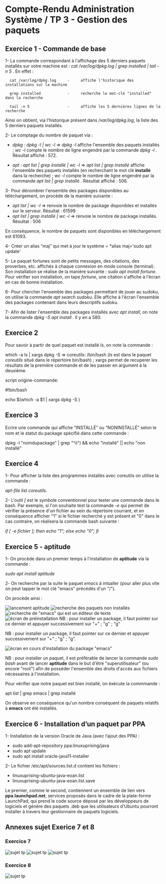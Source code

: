 # Compte-Rendu Administration Système / TP 3 - Gestion des paquets

## Exercice 1 - Commande de base

1- La commande correspondant à l'affichage des 5 derniers paquets installés sur votre machine est :
*cat /var/log/dpkg.log | grep installed | tail -n 5* . En effet :

      cat /var/log/dpkg.log     -     affiche l'historique des installations sur la machine
      
      grep installed            -     recherche le mot-clé "installed" dans la recherche 
      
      tail -n 5                 -     affiche les 5 dernières lignes de la recherche
      
Ainsi on obtient, via l'historique présent dans */var/log/dpkg.log*, la liste des 5 derniers paquets installés.

2- Le comptage du nombre de paquet via :

* *dpkg* : *dpkg -l | wc -l*  => *dpkg -l* affiche l'ensemble des paquets installés ; *wc -l* compte le nombre de ligne engendré par la commande *dpkg -l* . Résultat affiché : 572.

* *apt*  : *apt list | grep installé | wc -l* => *apt list | grep installé* affiche l'ensemble des paquets installés (en recherchant le mot clé **installé** dans la recherche) ; *wc -l* compte le nombre de ligne engendré par la commande *apt list | grep installé* . Résultat affiché : 506.

3- Pour dénombrer l'ensemble des packages disponibles au téléchargement, on procède de la manière suivante  :
* *apt list | wc -l* => renvoie le nombre de package disponibles et installés sur le serveur. Résultat : 61599
* *apt list | grep installé | wc -l* => renvoie le nombre de package installés. Résultat : 506

En conséquence, le nombre de paquets sont disponibles en téléchargement est 61093.

4- Créer un alias “maj” qui met à jour le système = *alias maj='sudo apt update'

5- Le paquet fortunes sont de petits messages, des citations, des proverbes, etc. affichés à chaque connexion en mode console (terminal). Son installation se réalise de la manière suivante : *sudo apt install fortune*. Pour vérifier son installation, on tape *fortune*, une citation s'affiche à l'écran en cas de bonne installation.

6- Pour chercher l'ensemble des packages permettant de jouer au sudoku, on utilise la commande *apt search sudoku*. Elle affiche à l'écran l'ensemble des packages contenant dans leurs descriptifs sudoku.

7- Afin de lister l'ensemble des packages installés avec *apt install*, on note la commande *dpkg -S apt install* . Il y en a 580.

## Exercice 2 

Pour savoir à partir de quel paquet est installé *ls*, on note la commande : 

which -a ls | xargs dpkg -S => coreutils: /bin/bash (*ls* est dans le paquet *coreutils* situé dans le répertoire bin/bash) ; xargs permet de recuperer les résultats de la première commande et de les passer en argument à la deuxième.

script origine-commande:

#!bin/bash 

echo $(which -a $1 | xargs dpkg -S )


## Exercice 3

Ecrire une commande qui aﬀiche “INSTALLÉ” ou “NONINSTALLÉ” selon le nom et le statut du package spécifié dans cette commande :

dpkg -l "nomdupackage" | grep "^ii") && echo "installé" || echo "non installé"

## Exercice 4

1- Pour afficher la liste des programmes installés avec coreutils on utilise la commande : 

*apt-file list coreutils*.

2- L'outil *\[* est le symbole conventionnel pour tester une commande dans le bash. Par exemple, si l'on souhaite test la commande *-e* qui permet de vérifier la présence d'un fichier au sein du répertoire courrant, et en conséquence afficher "1" si le fichier recherché y est présent et "0" dans le cas contraire, on réalisera la commande bash suivante : 

*if \[ -e fichier ]; then echo "1"; else echo "0"; fi*

## Exercice 5 - aptitude 

1- On procède dans un premier temps à l'installation de **aptitude** via la commande :

*sudo apt install aptitude*

2- On recherche par la suite le paquet *emacs* à intsaller (pour aller plus vite on peut tapper le mot clé "emacs" précédés d'un "/").

On procède ainsi :

![lancement aptitude](https://github.com/cpe-lyon/tp3_moine-pinet/blob/master/1.PNG)
![recherche des paquets non installés](https://github.com/cpe-lyon/tp3_moine-pinet/blob/master/3.PNG)
![recherche de "emacs" qui est un éditeur de texte](https://github.com/cpe-lyon/tp3_moine-pinet/blob/master/4.PNG)
![écran de préinstallation NB : pour installer un package, il faut pointer sur ce dernier et appuyer successivement sur "+" ; "g" ; "g" ](https://github.com/cpe-lyon/tp3_moine-pinet/blob/master/5.PNG)

NB : pour installer un package, il faut pointer sur ce dernier et appuyer successivement sur "+" ; "g" ; "g".

![écran en cours d'installation du package "emacs"](https://github.com/cpe-lyon/tp3_moine-pinet/blob/master/7.PNG)

NB : pour installer un paquet, il est préférable de lancer la commande *sudo bash* avant de lancer **aptitude** dans le but d'être "superutilisateur" (ou encore "root") afin de posséder l'ensemble des droits d'accés aux fichiers nécessaires à l'installation.

Pour vérifier que notre paquet est bien installé, on éxécute la commmande : 

apt list | grep emacs | grep installé

On observe en conséquence qu'un nombre conséquent de paquets relatifs à **emacs** ont été installés.

## Exercice 6 - Installation d’un paquet par PPA 

1- Installation de la version Oracle de Java (avec l’ajout des PPA) : 
* sudo add-apt-repository ppa:linuxuprising/java 
* sudo apt update 
* sudo apt install oracle-java11-installer

2- Le fichier /etc/apt/sources.list.d contient les fichiers :
* linuxuprising-ubuntu-java-eoan.list
* linuxuprising-ubuntu-java-eoan.list.save

Le premier, comme le second, contiennent un ensemble de lien vers **ppa.launchpad.net**, services proposés dans le cadre de la plate-forme LaunchPad, qui prend le code source déposé par les développeurs de logiciels et génère des paquets .deb que les utilisateurs d'Ubuntu pourront installer à travers leur gestionnaire de paquets logiciels.

## Annexes sujet Exerice 7 et 8

### Exercice 7

![sujet tp](https://github.com/cpe-lyon/tp3_moine-pinet/blob/master/10.PNG)
![sujet tp](https://github.com/cpe-lyon/tp3_moine-pinet/blob/master/11.PNG)
![sujet tp](https://github.com/cpe-lyon/tp3_moine-pinet/blob/master/12.PNG)

### Exercice 8

![sujet tp](https://github.com/cpe-lyon/tp3_moine-pinet/blob/master/13.PNG)
